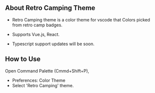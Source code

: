 ## About Retro Camping Theme
* Retro Camping theme is a color theme for vscode that Colors picked from retro camp badges.

* Supports Vue.js, React.
* Typescript support updates will be soon.

## How to Use
Open Command Palette (Cmmd+Shift+P), 
- Preferences: Color Theme
- Select 'Retro Camping' theme.